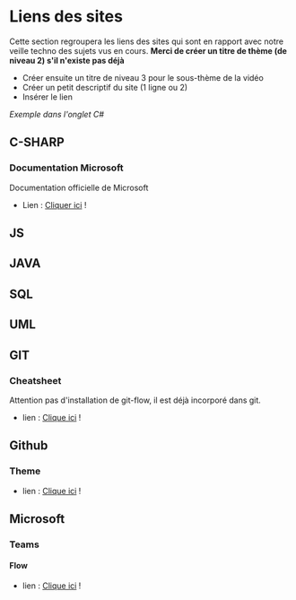 # Liens des sites

Cette section regroupera les liens des sites qui sont en rapport avec notre veille techno des sujets vus en cours.
**Merci de créer un titre de thème (de niveau 2) s'il n'existe pas déjà**

* Créer ensuite un titre de niveau 3 pour le sous-thème de la vidéo
* Créer un petit descriptif du site (1 ligne ou 2)
* Insérer le lien  

_Exemple dans l'onglet C#_

## C-SHARP

### Documentation Microsoft

Documentation officielle de Microsoft

* Lien : [Cliquer ici][site] !

[site]: https://docs.microsoft.com/fr-fr/dotnet/csharp/

## JS

## JAVA

## SQL

## UML

## GIT

### Cheatsheet

Attention pas d'installation de git-flow, il est déjà incorporé dans git.

* lien : [Clique ici][flowCheat] !

[flowCheat]: http://danielkummer.github.io/git-flow-cheatsheet/index.fr_FR.html

## Github

### Theme

* lien : [Clique ici][themeGithub] !

[themeGithub]: https://pages.github.com/

## Microsoft

### Teams

#### Flow

* lien : [Clique ici][flow] !

[flow]: https://docs.microsoft.com/fr-fr/power-automate/?utm_source=flow-sidebar
